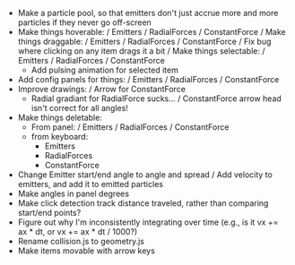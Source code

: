  - Make a particle pool, so that emitters don't just accrue more and more
   particles if they never go off-screen
 - Make things hoverable:
    / Emitters
    / RadialForces
    / ConstantForce
 / Make things draggable:
    / Emitters
    / RadialForces
    / ConstantForce
    / Fix bug where clicking on any item drags it a bit
 / Make things selectable:
    / Emitters
    / RadialForces
    / ConstantForce
    - Add pulsing animation for selected item
 - Add config panels for things:
    / Emitters
    / RadialForces
    / ConstantForce
 - Improve drawings:
    / Arrow for ConstantForce
    - Radial gradiant for RadialForce sucks...
    / ConstantForce arrow head isn't correct for all angles!
 - Make things deletable:
    - From panel:
        / Emitters
        / RadialForces
        / ConstantForce
    - from keyboard:
        - Emitters
        - RadialForces
        - ConstantForce
 - Change Emitter start/end angle to angle and spread
 / Add velocity to emitters, and add it to emitted particles
 - Make angles in panel degrees
 - Make click detection track distance traveled, rather than comparing
   start/end points?
 - Figure out why I'm inconsistently integrating over time (e.g.,  is it vx +=
   ax * dt, or vx += ax * dt / 1000?)
 - Rename collision.js to geometry.js
 - Make items movable with arrow keys

